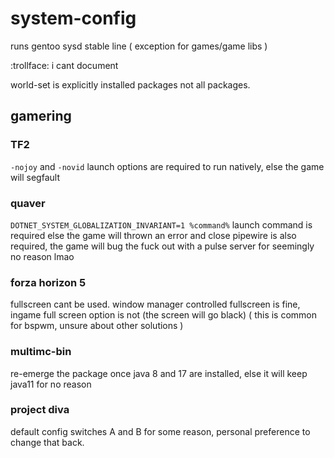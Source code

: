 # system-config

runs gentoo sysd stable line ( exception for games/game libs )

:trollface: i cant document

world-set is explicitly installed packages not all packages.

## gamering

### TF2
`-nojoy` and `-novid` launch options are required to run natively, else the game will segfault

### quaver 
`DOTNET_SYSTEM_GLOBALIZATION_INVARIANT=1 %command%` launch command is required else the game will thrown an error and close
pipewire is also required, the game will bug the fuck out with a pulse server for seemingly no reason lmao

### forza horizon 5
fullscreen cant be used. window manager controlled fullscreen is fine, ingame full screen option is not (the screen will go black) ( this is common for bspwm, unsure about other solutions )

### multimc-bin
re-emerge the package once java 8 and 17 are installed, else it will keep java11 for no reason

### project diva
default config switches A and B for some reason, personal preference to change that back.
